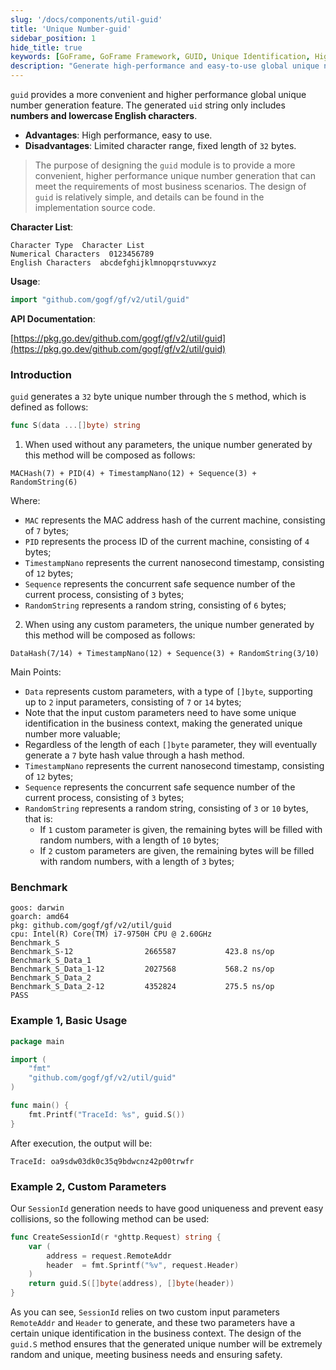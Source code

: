 ```yaml
---
slug: '/docs/components/util-guid'
title: 'Unique Number-guid'
sidebar_position: 1
hide_title: true
keywords: [GoFrame, GoFrame Framework, GUID, Unique Identification, High Performance, Easy to Use, Global Unique Number, Unique Number Generation, Go Language, Development Tool]
description: "Generate high-performance and easy-to-use global unique numbers with the GUID module of the GoFrame framework. The string generated by GUID consists of numbers and lowercase English characters, with a fixed length of 32 bytes. The document details the mechanism of GUID generation, its usage, and its advantages in various scenarios."
---
```


`guid` provides a more convenient and higher performance global unique number generation feature. The generated `uid` string only includes **numbers and lowercase English characters**.

- **Advantages**: High performance, easy to use.
- **Disadvantages**: Limited character range, fixed length of `32` bytes.

> The purpose of designing the `guid` module is to provide a more convenient, higher performance unique number generation that can meet the requirements of most business scenarios. The design of `guid` is relatively simple, and details can be found in the implementation source code.

**Character List**:

```
Character Type  Character List
Numerical Characters  0123456789
English Characters  abcdefghijklmnopqrstuvwxyz
```

**Usage**:

```go
import "github.com/gogf/gf/v2/util/guid"
```

**API Documentation**:

[https://pkg.go.dev/github.com/gogf/gf/v2/util/guid](https://pkg.go.dev/github.com/gogf/gf/v2/util/guid)

### Introduction

`guid` generates a `32` byte unique number through the `S` method, which is defined as follows:

```go
func S(data ...[]byte) string
```

1. When used without any parameters, the unique number generated by this method will be composed as follows:

`MACHash(7) + PID(4) + TimestampNano(12) + Sequence(3) + RandomString(6)`

Where:

   - `MAC` represents the MAC address hash of the current machine, consisting of `7` bytes;
   - `PID` represents the process ID of the current machine, consisting of `4` bytes;
   - `TimestampNano` represents the current nanosecond timestamp, consisting of `12` bytes;
   - `Sequence` represents the concurrent safe sequence number of the current process, consisting of `3` bytes;
   - `RandomString` represents a random string, consisting of `6` bytes;
2. When using any custom parameters, the unique number generated by this method will be composed as follows:

`DataHash(7/14) + TimestampNano(12) + Sequence(3) + RandomString(3/10)`

Main Points:

   - `Data` represents custom parameters, with a type of `[]byte`, supporting up to `2` input parameters, consisting of `7` or `14` bytes;
   - Note that the input custom parameters need to have some unique identification in the business context, making the generated unique number more valuable;
   - Regardless of the length of each `[]byte` parameter, they will eventually generate a `7` byte hash value through a hash method.
   - `TimestampNano` represents the current nanosecond timestamp, consisting of `12` bytes;
   - `Sequence` represents the concurrent safe sequence number of the current process, consisting of `3` bytes;
   - `RandomString` represents a random string, consisting of `3` or `10` bytes, that is:
     - If `1` custom parameter is given, the remaining bytes will be filled with random numbers, with a length of `10` bytes;
     - If `2` custom parameters are given, the remaining bytes will be filled with random numbers, with a length of `3` bytes;

### Benchmark

```
goos: darwin
goarch: amd64
pkg: github.com/gogf/gf/v2/util/guid
cpu: Intel(R) Core(TM) i7-9750H CPU @ 2.60GHz
Benchmark_S
Benchmark_S-12                2665587           423.8 ns/op
Benchmark_S_Data_1
Benchmark_S_Data_1-12         2027568           568.2 ns/op
Benchmark_S_Data_2
Benchmark_S_Data_2-12         4352824           275.5 ns/op
PASS
```

### Example 1, Basic Usage

```go
package main

import (
    "fmt"
    "github.com/gogf/gf/v2/util/guid"
)

func main() {
    fmt.Printf("TraceId: %s", guid.S())
}
```

After execution, the output will be:

```
TraceId: oa9sdw03dk0c35q9bdwcnz42p00trwfr
```

### Example 2, Custom Parameters

Our `SessionId` generation needs to have good uniqueness and prevent easy collisions, so the following method can be used:

```go
func CreateSessionId(r *ghttp.Request) string {
    var (
        address = request.RemoteAddr
        header  = fmt.Sprintf("%v", request.Header)
    )
    return guid.S([]byte(address), []byte(header))
}
```

As you can see, `SessionId` relies on two custom input parameters `RemoteAddr` and `Header` to generate, and these two parameters have a certain unique identification in the business context. The design of the `guid.S` method ensures that the generated unique number will be extremely random and unique, meeting business needs and ensuring safety.
